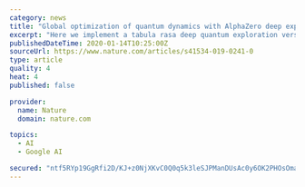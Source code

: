 ```yaml
---
category: news
title: "Global optimization of quantum dynamics with AlphaZero deep exploration"
excerpt: "Here we implement a tabula rasa deep quantum exploration version of the Deepmind AlphaZero algorithm for systematically averting this limitation. AlphaZero employs a deep neural network in conjunction with deep lookahead in a guided tree search, which allows for predictive hidden-variable approximation of the quantum parameter landscape."
publishedDateTime: 2020-01-14T10:25:00Z
sourceUrl: https://www.nature.com/articles/s41534-019-0241-0
type: article
quality: 4
heat: 4
published: false

provider:
  name: Nature
  domain: nature.com

topics:
  - AI
  - Google AI

secured: "ntf5RYp19GgRfi2D/KJ+z0NjXKvC0Q0q5k3leSJPManDUsAc0y6OK2PHOsOma3NLVVKHAORePF1fz52gkOmBtZ6w/6p9/6MHHvWrGX/0zk847+dtAVComkKqW9LP5jk1nA2BMxq9GVOl0JOHOuBiTdoUR2TgImpO2cPXgqypfB2JUS+R/4r+dYDe+KJbwv6bujkzcPqzvS0AOULpqIxMTiKalhk8wM7Vf4KEckmj6Zyplgqjkd6IuKTyO0HsqXR0/JdFQc4B3HXK0UET0qcMdOJ37UsoMv/vaTXyx5wf7nw=;eJe2trMD7r1oC7Pu024XDQ=="
---
```


